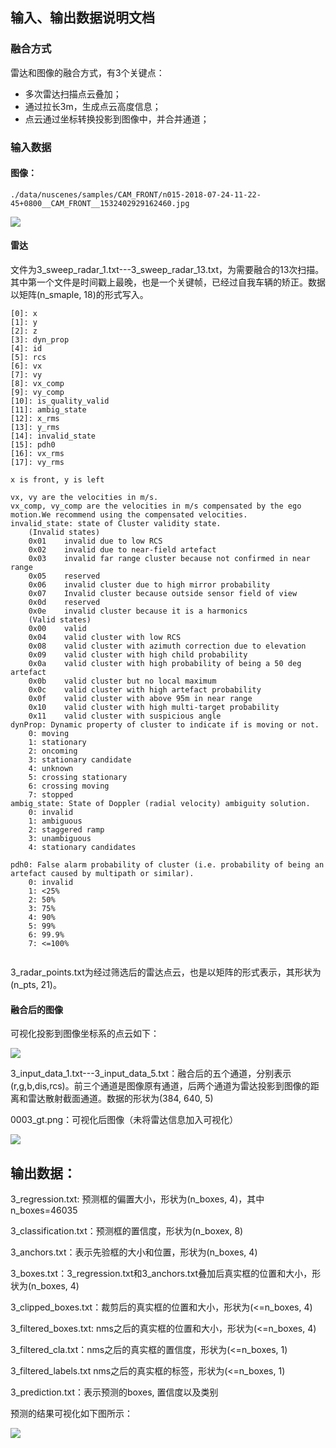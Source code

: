 ## 输入、输出数据说明文档

### 融合方式

雷达和图像的融合方式，有3个关键点：

- 多次雷达扫描点云叠加；
- 通过拉长3m，生成点云高度信息；
- 点云通过坐标转换投影到图像中，并合并通道；

### 输入数据

#### **图像：**

```shell
./data/nuscenes/samples/CAM_FRONT/n015-2018-07-24-11-22-45+0800__CAM_FRONT__1532402929162460.jpg
```

![](X:\project\CameraRadarFusionNet\data_pre_v2\pre_post_data\n015-2018-07-24-11-22-45+0800__CAM_FRONT__1532402929162460.jpg)

#### **雷达**

文件为3_sweep_radar_1.txt---3_sweep_radar_13.txt，为需要融合的13次扫描。其中第一个文件是时间戳上最晚，也是一个关键帧，已经过自我车辆的矫正。数据以矩阵(n_smaple, 18)的形式写入。

```shell
[0]: x
[1]: y
[2]: z
[3]: dyn_prop
[4]: id
[5]: rcs
[6]: vx
[7]: vy
[8]: vx_comp
[9]: vy_comp
[10]: is_quality_valid
[11]: ambig_state
[12]: x_rms
[13]: y_rms
[14]: invalid_state
[15]: pdh0
[16]: vx_rms
[17]: vy_rms
```

```shell
x is front, y is left

vx, vy are the velocities in m/s.
vx_comp, vy_comp are the velocities in m/s compensated by the ego motion.We recommend using the compensated velocities.
invalid_state: state of Cluster validity state.
    (Invalid states)
    0x01	invalid due to low RCS
    0x02	invalid due to near-field artefact
    0x03	invalid far range cluster because not confirmed in near range
    0x05	reserved
    0x06	invalid cluster due to high mirror probability
    0x07	Invalid cluster because outside sensor field of view
    0x0d	reserved
    0x0e	invalid cluster because it is a harmonics
    (Valid states)
    0x00	valid
    0x04	valid cluster with low RCS
    0x08	valid cluster with azimuth correction due to elevation
    0x09	valid cluster with high child probability
    0x0a	valid cluster with high probability of being a 50 deg artefact
    0x0b	valid cluster but no local maximum
    0x0c	valid cluster with high artefact probability
    0x0f	valid cluster with above 95m in near range
    0x10	valid cluster with high multi-target probability
    0x11	valid cluster with suspicious angle
dynProp: Dynamic property of cluster to indicate if is moving or not.
    0: moving
    1: stationary
    2: oncoming
    3: stationary candidate
    4: unknown
    5: crossing stationary
    6: crossing moving
    7: stopped
ambig_state: State of Doppler (radial velocity) ambiguity solution.
    0: invalid
    1: ambiguous
    2: staggered ramp
    3: unambiguous
    4: stationary candidates

pdh0: False alarm probability of cluster (i.e. probability of being an artefact caused by multipath or similar).
    0: invalid
    1: <25%
    2: 50%
    3: 75%
    4: 90%
    5: 99%
    6: 99.9%
    7: <=100%
      

```

3_radar_points.txt为经过筛选后的雷达点云，也是以矩阵的形式表示，其形状为(n_pts, 21)。



#### 融合后的图像

可视化投影到图像坐标系的点云如下：

![](X:\project\CameraRadarFusionNet\data_pre_v2\pre_post_data\radar2image.png)

3_input_data_1.txt---3_input_data_5.txt：融合后的五个通道，分别表示(r,g,b,dis,rcs)。前三个通道是图像原有通道，后两个通道为雷达投影到图像的距离和雷达散射截面通道。数据的形状为(384, 640, 5)

0003_gt.png：可视化后图像（未将雷达信息加入可视化）

![](X:\project\CameraRadarFusionNet\data_pre_v2\pre_post_data\0003_gt.png)

## 输出数据：

3_regression.txt: 预测框的偏置大小，形状为(n_boxes, 4)，其中n_boxes=46035

3_classification.txt：预测框的置信度，形状为(n_boxex, 8)

3_anchors.txt：表示先验框的大小和位置，形状为(n_boxes, 4)

3_boxes.txt：3_regression.txt和3_anchors.txt叠加后真实框的位置和大小，形状为(n_boxes, 4)

3_clipped_boxes.txt：裁剪后的真实框的位置和大小，形状为(<=n_boxes, 4)

3_filtered_boxes.txt: nms之后的真实框的位置和大小，形状为(<=n_boxes, 4)

3_filtered_cla.txt：nms之后的真实框的置信度，形状为(<=n_boxes, 1)

3_filtered_labels.txt nms之后的真实框的标签，形状为(<=n_boxes, 1)

3_prediction.txt：表示预测的boxes, 置信度以及类别

预测的结果可视化如下图所示：

![](X:\project\CameraRadarFusionNet\data_pre_v2\pre_post_data\0003_pred.png)